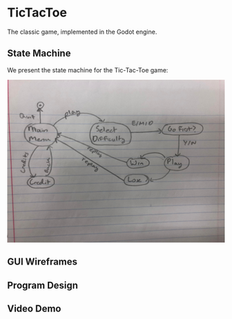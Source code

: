 # TicTacToe
The classic game, implemented in the Godot engine.

## State Machine

We present the state machine for the Tic-Tac-Toe game:

![](images/statemachine.jpg)

## GUI Wireframes

## Program Design

## Video Demo
